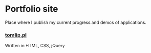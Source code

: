 # Portfolio site

Place where I publish my current progress and demos of applications.

### [tomlip.pl](https://tomlip.pl)

Written in HTML, CSS, jQuery

